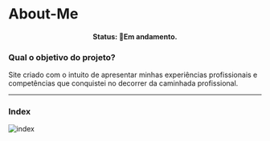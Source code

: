 # About-Me
<h4 align="center"> 
	 Status: 🚧Em andamento.
</h4>
<h3> <b>Qual o objetivo do projeto? </b></h3>
<p>Site criado com o intuito de apresentar minhas experiências profissionais e competências que conquistei no decorrer da caminhada profissional.</p>
<hr>

<h3> <b> Index </b> </h3>

![index](https://user-images.githubusercontent.com/102826415/174600631-764f94fa-03cb-4490-a08c-778a8fc4e0d6.png)
